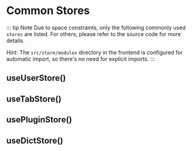 # Common Stores

::: tip Note
Due to space constraints, only the following commonly used `stores` are listed. For others, please refer to the source code for more details.

Hint: The `src/store/modules` directory in the frontend is configured for automatic import, so there's no need for explicit imports.
:::

## useUserStore()

## useTabStore()

## usePluginStore()

## useDictStore()